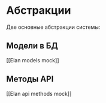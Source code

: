 # Абстракции
Две основные абстракции системы:

## Модели в БД
[[Elan models mock]]
## Методы API
[[Elan api methods mock]]